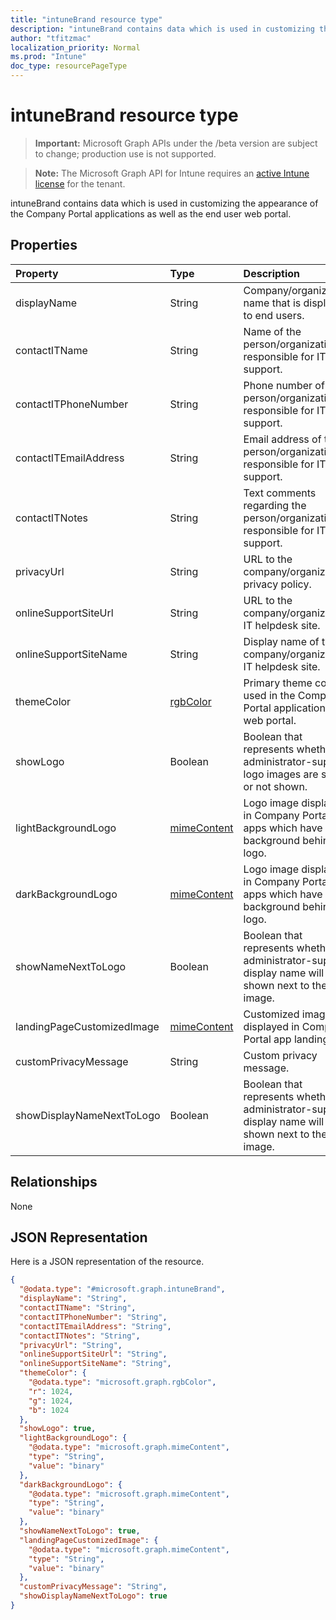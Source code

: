 ```yaml
---
title: "intuneBrand resource type"
description: "intuneBrand contains data which is used in customizing the appearance of the Company Portal applications as well as the end user web portal."
author: "tfitzmac"
localization_priority: Normal
ms.prod: "Intune"
doc_type: resourcePageType
---
```


# intuneBrand resource type

> **Important:** Microsoft Graph APIs under the /beta version are subject to change; production use is not supported.

> **Note:** The Microsoft Graph API for Intune requires an [active Intune license](https://go.microsoft.com/fwlink/?linkid=839381) for the tenant.

intuneBrand contains data which is used in customizing the appearance of the Company Portal applications as well as the end user web portal.

## Properties
|Property|Type|Description|
|:---|:---|:---|
|displayName|String|Company/organization name that is displayed to end users.|
|contactITName|String|Name of the person/organization responsible for IT support.|
|contactITPhoneNumber|String|Phone number of the person/organization responsible for IT support.|
|contactITEmailAddress|String|Email address of the person/organization responsible for IT support.|
|contactITNotes|String|Text comments regarding the person/organization responsible for IT support.|
|privacyUrl|String|URL to the company/organization’s privacy policy.|
|onlineSupportSiteUrl|String|URL to the company/organization’s IT helpdesk site.|
|onlineSupportSiteName|String|Display name of the company/organization’s IT helpdesk site.|
|themeColor|[rgbColor](../resources/intune-shared-rgbcolor.md)|Primary theme color used in the Company Portal applications and web portal.|
|showLogo|Boolean|Boolean that represents whether the administrator-supplied logo images are shown or not shown.|
|lightBackgroundLogo|[mimeContent](../resources/intune-shared-mimecontent.md)|Logo image displayed in Company Portal apps which have a light background behind the logo.|
|darkBackgroundLogo|[mimeContent](../resources/intune-shared-mimecontent.md)|Logo image displayed in Company Portal apps which have a dark background behind the logo.|
|showNameNextToLogo|Boolean|Boolean that represents whether the administrator-supplied display name will be shown next to the logo image.|
|landingPageCustomizedImage|[mimeContent](../resources/intune-shared-mimecontent.md)|Customized image displayed in Company Portal app landing page|
|customPrivacyMessage|String|Custom privacy message.|
|showDisplayNameNextToLogo|Boolean|Boolean that represents whether the administrator-supplied display name will be shown next to the logo image.|

## Relationships
None

## JSON Representation
Here is a JSON representation of the resource.
<!-- {
  "blockType": "resource",
  "@odata.type": "microsoft.graph.intuneBrand"
}
-->
``` json
{
  "@odata.type": "#microsoft.graph.intuneBrand",
  "displayName": "String",
  "contactITName": "String",
  "contactITPhoneNumber": "String",
  "contactITEmailAddress": "String",
  "contactITNotes": "String",
  "privacyUrl": "String",
  "onlineSupportSiteUrl": "String",
  "onlineSupportSiteName": "String",
  "themeColor": {
    "@odata.type": "microsoft.graph.rgbColor",
    "r": 1024,
    "g": 1024,
    "b": 1024
  },
  "showLogo": true,
  "lightBackgroundLogo": {
    "@odata.type": "microsoft.graph.mimeContent",
    "type": "String",
    "value": "binary"
  },
  "darkBackgroundLogo": {
    "@odata.type": "microsoft.graph.mimeContent",
    "type": "String",
    "value": "binary"
  },
  "showNameNextToLogo": true,
  "landingPageCustomizedImage": {
    "@odata.type": "microsoft.graph.mimeContent",
    "type": "String",
    "value": "binary"
  },
  "customPrivacyMessage": "String",
  "showDisplayNameNextToLogo": true
}
```





